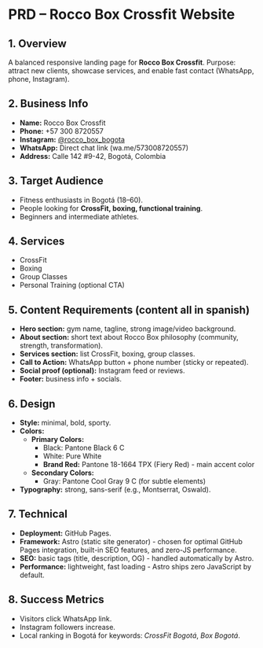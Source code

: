 # PRD – Rocco Box Crossfit Website

## 1. Overview

A balanced responsive landing page for **Rocco Box Crossfit**.
Purpose: attract new clients, showcase services, and enable fast contact (WhatsApp, phone, Instagram).

## 2. Business Info

* **Name:** Rocco Box Crossfit
* **Phone:** +57 300 8720557
* **Instagram:** [@rocco\_box\_bogota](https://www.instagram.com/rocco_box_bogota/)
* **WhatsApp:** Direct chat link (wa.me/573008720557)
* **Address:** Calle 142 #9-42, Bogotá, Colombia
## 3. Target Audience

* Fitness enthusiasts in Bogotá (18–60).
* People looking for **CrossFit, boxing, functional training**.
* Beginners and intermediate athletes.

## 4. Services

* CrossFit
* Boxing
* Group Classes
* Personal Training (optional CTA)

## 5. Content Requirements (content all in spanish)

* **Hero section:** gym name, tagline, strong image/video background.
* **About section:** short text about Rocco Box philosophy (community, strength, transformation).
* **Services section:** list CrossFit, boxing, group classes.
* **Call to Action:** WhatsApp button + phone number (sticky or repeated).
* **Social proof (optional):** Instagram feed or reviews.
* **Footer:** business info + socials.

## 6. Design

* **Style:** minimal, bold, sporty.
* **Colors:** 
  * **Primary Colors:**
    * Black: Pantone Black 6 C
    * White: Pure White
    * **Brand Red:** Pantone 18-1664 TPX (Fiery Red) - main accent color
  * **Secondary Colors:**
    * Gray: Pantone Cool Gray 9 C (for subtle elements)
* **Typography:** strong, sans-serif (e.g., Montserrat, Oswald).

## 7. Technical

* **Deployment:** GitHub Pages.
* **Framework:** Astro (static site generator) - chosen for optimal GitHub Pages integration, built-in SEO features, and zero-JS performance.
* **SEO:** basic tags (title, description, OG) - handled automatically by Astro.
* **Performance:** lightweight, fast loading - Astro ships zero JavaScript by default.

## 8. Success Metrics

* Visitors click WhatsApp link.
* Instagram followers increase.
* Local ranking in Bogotá for keywords: *CrossFit Bogotá*, *Box Bogotá*.
